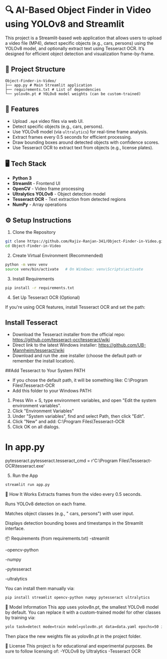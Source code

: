 # 🔍 AI-Based Object Finder in Video using YOLOv8 and Streamlit

This project is a Streamlit-based web application that allows users to upload a video file (MP4), detect specific objects (e.g.,  cars, persons) using the YOLOv8 model, and optionally extract text using Tesseract OCR. It’s designed for efficient object detection and visualization frame-by-frame.


## 📁 Project Structure
```
Object-Finder-in-Video/
├── app.py # Main Streamlit application
├── requirements.txt # List of dependencies
└── yolov8n.pt # YOLOv8 model weights (can be custom-trained)
```

## 🎯 Features

- Upload `.mp4` video files via web UI.
- Detect specific objects (e.g., cars, persons).
- Use YOLOv8 model (via `ultralytics`) for real-time frame analysis.
- Extract frames every 0.5 seconds for efficient processing.
- Draw bounding boxes around detected objects with confidence scores.
- Use Tesseract OCR to extract text from objects (e.g., license plates).

## 🖥️ Tech Stack

- **Python 3**
- **Streamlit** - Frontend UI
- **OpenCV** - Video frame processing
- **Ultralytics YOLOv8** - Object detection model
- **Tesseract OCR** - Text extraction from detected regions
- **NumPy** - Array operations

## ⚙️ Setup Instructions

1. Clone the Repository

```bash
git clone https://github.com/Rajiv-Ranjan-341/Object-Finder-in-Video.git
cd Object-Finder-in-Video
```

2. Create Virtual Environment (Recommended)
   
```bash
python -m venv venv
source venv/bin/activate   # On Windows: venv\Scripts\activate
```

3. Install Requirements
   
```bash
pip install -r requirements.txt
```

4. Set Up Tesseract OCR (Optional)
   
 If you're using OCR features, install Tesseract OCR and set the path:

## Install Tesseract
- Download the Tesseract installer from the official repo:
https://github.com/tesseract-ocr/tesseract/wiki 
- Direct link to the latest Windows installer:
https://github.com/UB-Mannheim/tesseract/wiki 
- Download and run the .exe installer (choose the default path or remember the install location).

##Add Tesseract to Your System PATH
- If you chose the default path, it will be something like:
C:\Program Files\Tesseract-OCR 
- Add this folder to your Windows PATH:
1. Press Win + S, type environment variables, and open "Edit the system environment variables".
2. Click "Environment Variables"
3. Under "System variables", find and select Path, then click "Edit".
4. Click "New" and add:
    C:\Program Files\Tesseract-OCR
5. Click OK on all dialogs.

# In app.py
pytesseract.pytesseract.tesseract_cmd = r'C:\\Program Files\\Tesseract-OCR\\tesseract.exe'

5. Run the App
   
```bash
streamlit run app.py
```

🧪 How It Works
Extracts frames from the video every 0.5 seconds.

Runs YOLOv8 detection on each frame.

Matches object classes (e.g., " cars, persons") with user input.

Displays detection bounding boxes and timestamps in the Streamlit interface.

📦 Requirements (from requirements.txt)
-streamlit

-opencv-python

-numpy

-pytesseract

-ultralytics

You can install them manually via:

```bash
pip install streamlit opencv-python numpy pytesseract ultralytics
```
🧠 Model Information
This app uses yolov8n.pt, the smallest YOLOv8 model by default. You can replace it with a custom-trained model for other classes by training via:

```bash
yolo task=detect mode=train model=yolov8n.pt data=data.yaml epochs=50 imgsz=640
```
Then place the new weights file as yolov8n.pt in the project folder.


📄 License
This project is for educational and experimental purposes. Be sure to follow licensing of:
-YOLOv8 by Ultralytics
-Tesseract OCR

